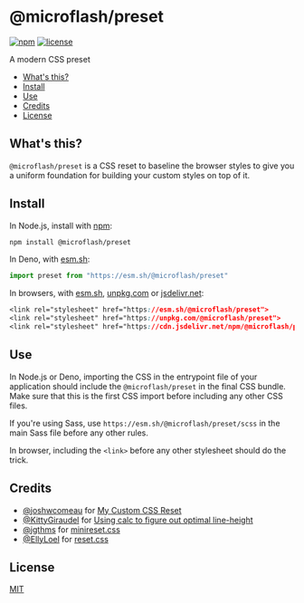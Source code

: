 # @microflash/preset

[![npm](https://img.shields.io/npm/v/@microflash/preset)](https://www.npmjs.com/package/@microflash/preset)
[![license](https://img.shields.io/github/license/Microflash/preset)](./LICENSE.md)

A modern CSS preset

- [What's this?](#whats-this)
- [Install](#install)
- [Use](#use)
- [Credits](#credits)
- [License](#license)

## What's this?

`@microflash/preset` is a CSS reset to baseline the browser styles to give you a uniform foundation for building your custom styles on top of it.

## Install

In Node.js, install with [npm](https://docs.npmjs.com/cli/install):

```sh
npm install @microflash/preset
```

In Deno, with [esm.sh](https://esm.sh/):

```js
import preset from "https://esm.sh/@microflash/preset"
```

In browsers, with [esm.sh](https://esm.sh/), [unpkg.com](https://unpkg.com) or [jsdelivr.net](https://jsdelivr.net):

```css
<link rel="stylesheet" href="https://esm.sh/@microflash/preset">
<link rel="stylesheet" href="https://unpkg.com/@microflash/preset">
<link rel="stylesheet" href="https://cdn.jsdelivr.net/npm/@microflash/preset">
```

## Use

In Node.js or Deno, importing the CSS in the entrypoint file of your application should include the `@microflash/preset` in the final CSS bundle. Make sure that this is the first CSS import before including any other CSS files.

If you're using Sass, use `https://esm.sh/@microflash/preset/scss` in the main Sass file before any other rules.

In browser, including the `<link>` before any other stylesheet should do the trick.

## Credits

- [@joshwcomeau](https://github.com/joshwcomeau) for [My Custom CSS Reset](https://www.joshwcomeau.com/css/custom-css-reset/)
- [@KittyGiraudel](https://github.com/KittyGiraudel) for [Using calc to figure out optimal line-height](https://kittygiraudel.com/2020/05/18/using-calc-to-figure-out-optimal-line-height/)
- [@jgthms](https://github.com/jgthms) for [minireset.css](https://github.com/jgthms/minireset.css)
- [@EllyLoel](https://github.com/EllyLoel) for [reset.css](https://gist.github.com/EllyLoel/4ff8a6472247e6dd2315fd4038926522)

## License

[MIT](./LICENSE.md)
